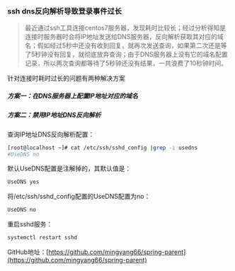 ### ssh dns反向解析导致登录事件过长

> 最近通过ssh工具连接centos7服务器，发现耗时比较长；经过分析得知是连接时服务器时会将IP地址发送给DNS服务器，反向解析获取其对应的域名；假如经过5秒中还没有收到回复，就再次发送查询，如果第二次还是等了5秒钟没有回复，就彻底放弃查询；由于DNS服务器上没有它的域名配置记录，所以两次查询都等待了5秒钟还没有结果，一共浪费了10秒钟时间。

针对连接时耗时过长的问题有两种解决方案

##### 方案一：在DNS服务器上配置IP地址对应的域名

##### 方案二：禁用IP地址DNS反向解析

查询IP地址DNS反向解析配置：

```sh
[root@localhost ~]# cat /etc/ssh/sshd_config |grep -i usedns
#UseDNS no
```

默认UseDNS配置是注解掉的，其默认值是：

```sh
UseDNS yes
```

将/etc/ssh/sshd_config配置的UseDNS配置为no：

```sh
UseDNS no
```

重启sshd服务：

```sh
systemctl restart sshd
```

GitHub地址：[https://github.com/mingyang66/spring-parent](https://github.com/mingyang66/spring-parent)